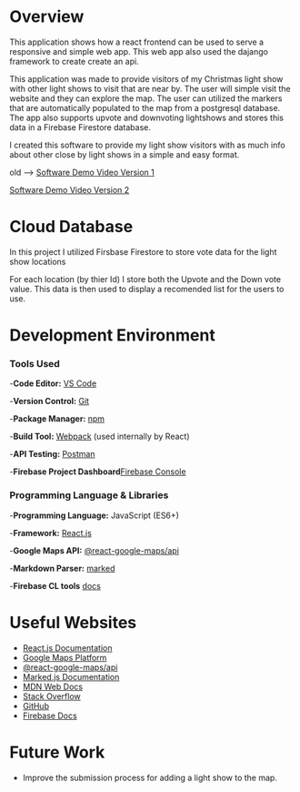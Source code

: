 # Overview

This application shows how a react frontend can be used to serve a responsive and simple web app. This web app also used the dajango framework to create create an api.

This application was made to provide visitors of my Christmas light show with other light shows to visit that are near by. The user will simple visit the website and they can explore the map. The user can utilized the markers that are automatically populated to the map from a postgresql database. The app also supports  upvote and downvoting lightshows and stores this data in a Firebase Firestore database. 

I created this software to provide my light show visitors with as much info about other close by light shows in a simple and easy format.

old --> [Software Demo Video Version 1](https://youtu.be/uovvD8X3i8U)

[Software Demo Video Version 2](https://vimeo.com/1074129341/05bb17ed98?share=copy)

# Cloud Database

In this project I utilized Firsbase Firestore to store vote data for the light show locations

For each location (by thier Id) I store both the Upvote and the Down vote value. This data is then used to display a recomended list for the users to use.

# Development Environment

### Tools Used

-**Code Editor:** [VS Code](https://code.visualstudio.com/)

-**Version Control:** [Git](https://git-scm.com/)

-**Package Manager:** [npm](https://www.npmjs.com/)

-**Build Tool:** [Webpack](https://webpack.js.org/) (used internally by React)

-**API Testing:** [Postman](https://www.postman.com/)

-**Firebase Project Dashboard**[Firebase Console](https://console.firebase.google.com/)

### Programming Language & Libraries

-**Programming Language:** JavaScript (ES6+)

-**Framework:** [React.js](https://react.dev/)

-**Google Maps API:** [@react-google-maps/api](https://www.npmjs.com/package/@react-google-maps/api)

-**Markdown Parser:** [marked](https://www.npmjs.com/package/marked)

-**Firebase CL tools** [docs](https://firebase.google.com/docs/cli/)

# Useful Websites

* [React.js Documentation](https://react.dev/)
* [Google Maps Platform](https://developers.google.com/maps)
* [@react-google-maps/api](https://www.npmjs.com/package/@react-google-maps/api)
* [Marked.js Documentation](https://marked.js.org/)
* [MDN Web Docs](https://developer.mozilla.org/)
* [Stack Overflow](https://stackoverflow.com/)
* [GitHub](https://github.com/)
* [Firebase Docs](https://firebase.google.com/docs/)

# Future Work

- Improve the submission process for adding a light show to the map.
